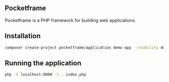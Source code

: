 ## Pocketframe

Pocketframe is a PHP framework for building web applications.

## Installation

```bash
composer create-project pocketframe/application demo-app --stability dev
```

## Running the application

```bash
php -S localhost:8000 -t . index.php
```
